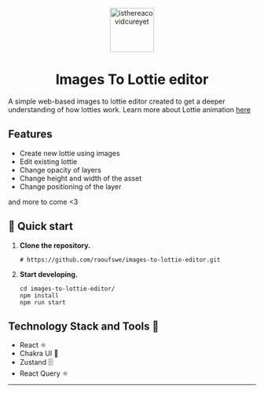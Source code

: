 
<p align="center">
    <img alt="isthereacovidcureyet" src="https://api.framer.com/store/assets/airbnb/lottie/artwork.png?YzVmOWJ" width="90" />
</p>
<h1 align="center">
  Images To Lottie editor
</h1>

A simple web-based images to lottie editor created to get a deeper understanding of how lotties work.
Learn more about Lottie animation [here](https://airbnb.design/lottie/)

## Features

- Create new lottie using images
- Edit existing lottie 
- Change opacity of layers
- Change height and width of the asset
- Change positioning of the layer

and more to come <3

## 🚀 Quick start

1.  **Clone the repository.**

    ```shell
    # https://github.com/raoufswe/images-to-lottie-editor.git

    ```

1.  **Start developing.**

    ```shell
    cd images-to-lottie-editor/
    npm install
    npm run start
    ```
    
## Technology Stack and Tools :calling:

- React ⚛️
- Chakra UI 🌄
- Zustand 🗄️
- React Query ⚛️ 
---
